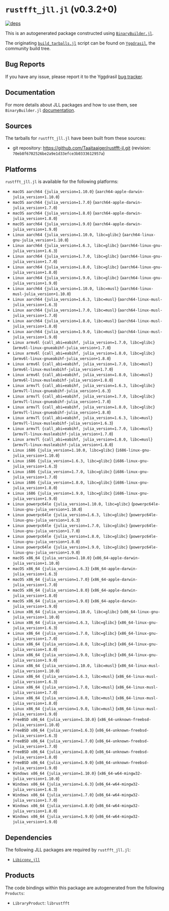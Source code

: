 # `rustfft_jll.jl` (v0.3.2+0)

[![deps](https://juliahub.com/docs/rustfft_jll/deps.svg)](https://juliahub.com/ui/Packages/rustfft_jll/TLnsY?page=2)

This is an autogenerated package constructed using [`BinaryBuilder.jl`](https://github.com/JuliaPackaging/BinaryBuilder.jl).

The originating [`build_tarballs.jl`](https://github.com/JuliaPackaging/Yggdrasil/blob/74a54623a930e89c65a8fb76a26b65501bf22e2c/R/rustfft/build_tarballs.jl) script can be found on [`Yggdrasil`](https://github.com/JuliaPackaging/Yggdrasil/), the community build tree.

## Bug Reports

If you have any issue, please report it to the Yggdrasil [bug tracker](https://github.com/JuliaPackaging/Yggdrasil/issues).

## Documentation

For more details about JLL packages and how to use them, see `BinaryBuilder.jl` [documentation](https://docs.binarybuilder.org/stable/jll/).

## Sources

The tarballs for `rustfft_jll.jl` have been built from these sources:

* git repository: https://github.com/Taaitaaiger/rustfft-jl.git (revision: `70eb8f6702526be2a9e1d33efce3b0333612957a`)

## Platforms

`rustfft_jll.jl` is available for the following platforms:

* `macOS aarch64 {julia_version=1.10.0}` (`aarch64-apple-darwin-julia_version+1.10.0`)
* `macOS aarch64 {julia_version=1.7.0}` (`aarch64-apple-darwin-julia_version+1.7.0`)
* `macOS aarch64 {julia_version=1.8.0}` (`aarch64-apple-darwin-julia_version+1.8.0`)
* `macOS aarch64 {julia_version=1.9.0}` (`aarch64-apple-darwin-julia_version+1.9.0`)
* `Linux aarch64 {julia_version=1.10.0, libc=glibc}` (`aarch64-linux-gnu-julia_version+1.10.0`)
* `Linux aarch64 {julia_version=1.6.3, libc=glibc}` (`aarch64-linux-gnu-julia_version+1.6.3`)
* `Linux aarch64 {julia_version=1.7.0, libc=glibc}` (`aarch64-linux-gnu-julia_version+1.7.0`)
* `Linux aarch64 {julia_version=1.8.0, libc=glibc}` (`aarch64-linux-gnu-julia_version+1.8.0`)
* `Linux aarch64 {julia_version=1.9.0, libc=glibc}` (`aarch64-linux-gnu-julia_version+1.9.0`)
* `Linux aarch64 {julia_version=1.10.0, libc=musl}` (`aarch64-linux-musl-julia_version+1.10.0`)
* `Linux aarch64 {julia_version=1.6.3, libc=musl}` (`aarch64-linux-musl-julia_version+1.6.3`)
* `Linux aarch64 {julia_version=1.7.0, libc=musl}` (`aarch64-linux-musl-julia_version+1.7.0`)
* `Linux aarch64 {julia_version=1.8.0, libc=musl}` (`aarch64-linux-musl-julia_version+1.8.0`)
* `Linux aarch64 {julia_version=1.9.0, libc=musl}` (`aarch64-linux-musl-julia_version+1.9.0`)
* `Linux armv6l {call_abi=eabihf, julia_version=1.7.0, libc=glibc}` (`armv6l-linux-gnueabihf-julia_version+1.7.0`)
* `Linux armv6l {call_abi=eabihf, julia_version=1.8.0, libc=glibc}` (`armv6l-linux-gnueabihf-julia_version+1.8.0`)
* `Linux armv6l {call_abi=eabihf, julia_version=1.7.0, libc=musl}` (`armv6l-linux-musleabihf-julia_version+1.7.0`)
* `Linux armv6l {call_abi=eabihf, julia_version=1.8.0, libc=musl}` (`armv6l-linux-musleabihf-julia_version+1.8.0`)
* `Linux armv7l {call_abi=eabihf, julia_version=1.6.3, libc=glibc}` (`armv7l-linux-gnueabihf-julia_version+1.6.3`)
* `Linux armv7l {call_abi=eabihf, julia_version=1.7.0, libc=glibc}` (`armv7l-linux-gnueabihf-julia_version+1.7.0`)
* `Linux armv7l {call_abi=eabihf, julia_version=1.8.0, libc=glibc}` (`armv7l-linux-gnueabihf-julia_version+1.8.0`)
* `Linux armv7l {call_abi=eabihf, julia_version=1.6.3, libc=musl}` (`armv7l-linux-musleabihf-julia_version+1.6.3`)
* `Linux armv7l {call_abi=eabihf, julia_version=1.7.0, libc=musl}` (`armv7l-linux-musleabihf-julia_version+1.7.0`)
* `Linux armv7l {call_abi=eabihf, julia_version=1.8.0, libc=musl}` (`armv7l-linux-musleabihf-julia_version+1.8.0`)
* `Linux i686 {julia_version=1.10.0, libc=glibc}` (`i686-linux-gnu-julia_version+1.10.0`)
* `Linux i686 {julia_version=1.6.3, libc=glibc}` (`i686-linux-gnu-julia_version+1.6.3`)
* `Linux i686 {julia_version=1.7.0, libc=glibc}` (`i686-linux-gnu-julia_version+1.7.0`)
* `Linux i686 {julia_version=1.8.0, libc=glibc}` (`i686-linux-gnu-julia_version+1.8.0`)
* `Linux i686 {julia_version=1.9.0, libc=glibc}` (`i686-linux-gnu-julia_version+1.9.0`)
* `Linux powerpc64le {julia_version=1.10.0, libc=glibc}` (`powerpc64le-linux-gnu-julia_version+1.10.0`)
* `Linux powerpc64le {julia_version=1.6.3, libc=glibc}` (`powerpc64le-linux-gnu-julia_version+1.6.3`)
* `Linux powerpc64le {julia_version=1.7.0, libc=glibc}` (`powerpc64le-linux-gnu-julia_version+1.7.0`)
* `Linux powerpc64le {julia_version=1.8.0, libc=glibc}` (`powerpc64le-linux-gnu-julia_version+1.8.0`)
* `Linux powerpc64le {julia_version=1.9.0, libc=glibc}` (`powerpc64le-linux-gnu-julia_version+1.9.0`)
* `macOS x86_64 {julia_version=1.10.0}` (`x86_64-apple-darwin-julia_version+1.10.0`)
* `macOS x86_64 {julia_version=1.6.3}` (`x86_64-apple-darwin-julia_version+1.6.3`)
* `macOS x86_64 {julia_version=1.7.0}` (`x86_64-apple-darwin-julia_version+1.7.0`)
* `macOS x86_64 {julia_version=1.8.0}` (`x86_64-apple-darwin-julia_version+1.8.0`)
* `macOS x86_64 {julia_version=1.9.0}` (`x86_64-apple-darwin-julia_version+1.9.0`)
* `Linux x86_64 {julia_version=1.10.0, libc=glibc}` (`x86_64-linux-gnu-julia_version+1.10.0`)
* `Linux x86_64 {julia_version=1.6.3, libc=glibc}` (`x86_64-linux-gnu-julia_version+1.6.3`)
* `Linux x86_64 {julia_version=1.7.0, libc=glibc}` (`x86_64-linux-gnu-julia_version+1.7.0`)
* `Linux x86_64 {julia_version=1.8.0, libc=glibc}` (`x86_64-linux-gnu-julia_version+1.8.0`)
* `Linux x86_64 {julia_version=1.9.0, libc=glibc}` (`x86_64-linux-gnu-julia_version+1.9.0`)
* `Linux x86_64 {julia_version=1.10.0, libc=musl}` (`x86_64-linux-musl-julia_version+1.10.0`)
* `Linux x86_64 {julia_version=1.6.3, libc=musl}` (`x86_64-linux-musl-julia_version+1.6.3`)
* `Linux x86_64 {julia_version=1.7.0, libc=musl}` (`x86_64-linux-musl-julia_version+1.7.0`)
* `Linux x86_64 {julia_version=1.8.0, libc=musl}` (`x86_64-linux-musl-julia_version+1.8.0`)
* `Linux x86_64 {julia_version=1.9.0, libc=musl}` (`x86_64-linux-musl-julia_version+1.9.0`)
* `FreeBSD x86_64 {julia_version=1.10.0}` (`x86_64-unknown-freebsd-julia_version+1.10.0`)
* `FreeBSD x86_64 {julia_version=1.6.3}` (`x86_64-unknown-freebsd-julia_version+1.6.3`)
* `FreeBSD x86_64 {julia_version=1.7.0}` (`x86_64-unknown-freebsd-julia_version+1.7.0`)
* `FreeBSD x86_64 {julia_version=1.8.0}` (`x86_64-unknown-freebsd-julia_version+1.8.0`)
* `FreeBSD x86_64 {julia_version=1.9.0}` (`x86_64-unknown-freebsd-julia_version+1.9.0`)
* `Windows x86_64 {julia_version=1.10.0}` (`x86_64-w64-mingw32-julia_version+1.10.0`)
* `Windows x86_64 {julia_version=1.6.3}` (`x86_64-w64-mingw32-julia_version+1.6.3`)
* `Windows x86_64 {julia_version=1.7.0}` (`x86_64-w64-mingw32-julia_version+1.7.0`)
* `Windows x86_64 {julia_version=1.8.0}` (`x86_64-w64-mingw32-julia_version+1.8.0`)
* `Windows x86_64 {julia_version=1.9.0}` (`x86_64-w64-mingw32-julia_version+1.9.0`)

## Dependencies

The following JLL packages are required by `rustfft_jll.jl`:

* [`Libiconv_jll`](https://github.com/JuliaBinaryWrappers/Libiconv_jll.jl)

## Products

The code bindings within this package are autogenerated from the following `Products`:

* `LibraryProduct`: `librustfft`
